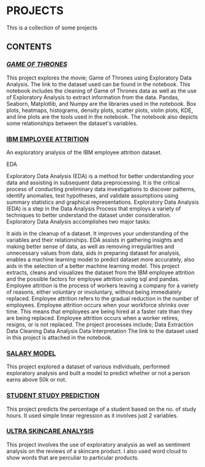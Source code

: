 # PROJECTS
This is a collection of some projects

## CONTENTS

### *[GAME OF THRONES](https://github.com/EddyEdgar/Projects/blob/main/GAME_OF_THRONES_EDA.ipynb)*

This project explores the movie; Game of Thrones using Exploratory Data Analysis.
The link to the dataset used can be found in the notebook.
This notebook includes the cleaning of Game of Thrones data as well as the use of Exploratory Analysis to extract information from the data.
Pandas, Seaborn, Matplotlib, and Numpy are the libraries used in the notebook.
Box plots, heatmaps, histograms, density plots, scatter plots, violin plots, KDE, and line plots are the tools used in the notebook. The notebook also depicts some relationships between the dataset's variables.

### [IBM EMPLOYEE ATTRITION](https://github.com/EddyEdgar/Projects/blob/main/IBM%20EMPLOYEE%20ATTRITION_EDA.ipynb)
An exploratory analysis of the IBM employee attrition dataset.

EDA

Exploratory Data Analysis (EDA) is a method for better understanding your data and assisting in subsequent data preprocessing. It is the critical process of conducting preliminary data investigations to discover patterns, identify anomalies, test hypotheses, and validate assumptions using summary statistics and graphical representations. Exploratory Data Analysis (EDA) is a step in the Data Analysis Process that employs a variety of techniques to better understand the dataset under consideration. Exploratory Data Analysis accomplishes two major tasks:

It aids in the cleanup of a dataset.
It improves your understanding of the variables and their relationships. EDA assists in gathering insights and making better sense of data, as well as removing irregularities and unnecessary values from data, aids in preparing dataset for analysis, enables a machine learning model to predict dataset more accurately, also aids in the selection of a better machine learning model. This project extracts, cleans and visualizes the dataset from the IBM employee attrition and the possible factors for employee attrition using sql and pandas. Employee attrition is the process of workers leaving a company for a variety of reasons, either voluntary or involuntary, without being immediately replaced. Employee attrition refers to the gradual reduction in the number of employees. Employee attrition occurs when your workforce shrinks over time. This means that employees are being hired at a faster rate than they are being replaced. Employee attrition occurs when a worker retires, resigns, or is not replaced. The project processes include; Data Extraction Data Cleaning Data Analysis Data Interpretation The link to the dataset used in this project is attached in the notebook.


### [SALARY MODEL](https://github.com/EddyEdgar/Projects/blob/main/SALARY_MODEL.ipynb)
This project explored a dataset of various individuals, performed exploratory analysis and built a model to predict whether or not a person earns above 50k or not.

### [STUDENT STUDY PREDICTION](https://github.com/EddyEdgar/Projects/blob/main/STUDENT_STUDY_PREDICTION.ipynb)
This project predicts the percentage of a student based on the no. of study hours. It used simple linear regression as it involves just 2 variables.


### [ULTRA SKINCARE ANALYSIS](https://github.com/EddyEdgar/Projects/blob/main/ULTRA_SKINCARE_ANALYSIS.ipynb)
This project involves the use of exploratory analysis as well as sentiment analysis on the reviews of a skincare product. I also used word cloud to show words that are perculiar to particular products.
